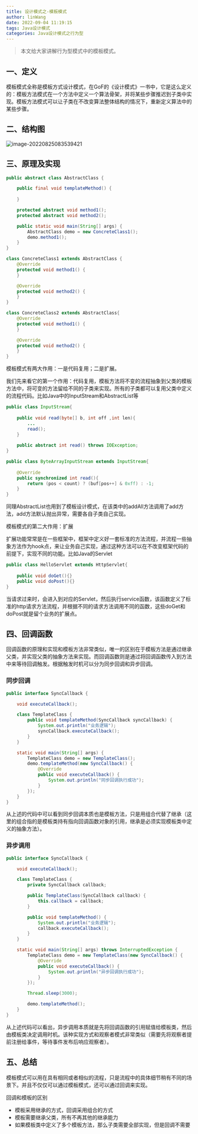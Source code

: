 ```yaml
---
title: 设计模式之-模板模式
author: linWang
date: 2022-09-04 11:19:15
tags: Java设计模式
categories: Java设计模式之行为型
---
```


> 本文给大家讲解行为型模式中的模板模式。

<!--more-->

## 一、定义

模板模式全称是模板方式设计模式，在GoF的《设计模式》一书中，它是这么定义的：模板方法模式在一个方法中定义一个算法骨架，并将某些步骤推迟到子类中实现。模板方法模式可以让子类在不改变算法整体结构的情况下，重新定义算法中的某些步骤。

## 二、结构图

![image-20220825083539421](image-20220825083539421.png)

## 三、原理及实现

```java
public abstract class AbstractClass {

    public final void templateMethod() {
        
    }

    protected abstract void method1();
    protected abstract void method2();

    public static void main(String[] args) {
        AbstractClass demo = new ConcreteClass1();
        demo.method1();
    }
}

class ConcreteClass1 extends AbstractClass {
    @Override
    protected void method1() {
    }

    @Override
    protected void method2() {
    }
}

class ConcreteClass2 extends AbstractClass{
    @Override
    protected void method1() {
    }

    @Override
    protected void method2() {
    }
}
```

模板模式有两大作用：一是代码复用；二是扩展。

我们先来看它的第一个作用：代码复用，模板方法将不变的流程抽象到父类的模板方法中，将可变的方法留给不同的子类来实现。所有的子类都可以复用父类中定义的流程代码。比如Java中的InputStream和AbstractList等

```java
public class InputStream{
    
    public void read(byte[] b, int off ,int len){
        ...
        read();
    }
    
    public abstract int read() throws IOException;
}

public class ByteArrayInputStream extends InputStream{
    
    @Override
    public synchronized int read(){
        return (pos < count) ? (buf[pos++] & 0xff) : -1;
    }
}
```

同理AbstractList也用到了模板设计模式，在该类中的addAll方法调用了add方法，add方法默认抛出异常，需要各自子类自己实现。

模板模式的第二大作用：扩展

扩展功能常常是在一些框架中，框架中定义好一套标准的方法流程，并流程一些抽象方法作为hook点，来让业务自己实现，通过这种方法可以在不改变框架代码的前提下，实现不同的功能。比如Java的Servlet

```java
public class HelloServlet extends HttpServlet{
    
    public void doGet(){}
    public void doPost(){}
}
```

当请求过来时，会进入到对应的Servlet，然后执行service函数，该函数定义了标准的http请求方法流程，并根据不同的请求方法调用不同的函数，这些doGet和doPost就是留个业务的扩展点。

## 四、回调函数

回调函数的原理和实现和模板方法非常类似，唯一的区别在于模板方法是通过继承父类，并实现父类的抽象方法来实现。而回调函数则是通过将回调函数传入到方法中来等待回调触发。根据触发时机可以分为同步回调和异步回调。

### 同步回调

```java
public interface SyncCallback {

    void executeCallback();

    class TemplateClass {
        public void templateMethod(SyncCallback syncCallback) {
            System.out.println("业务逻辑");
            syncCallback.executeCallback();
        }
    }

    static void main(String[] args) {
        TemplateClass demo = new TemplateClass();
        demo.templateMethod(new SyncCallback() {
            @Override
            public void executeCallback() {
                System.out.println("同步回调执行成功");
            }
        });
    }
}
```

从上述的代码中可以看到同步回调本质也是模板方法，只是用组合代替了继承（这里的组合指的是模板类持有指向回调函数对象的引用，继承是必须实现模板类中定义的抽象方法）。

### 异步调用

```Java
public interface SyncCallback {

    void executeCallback();

    class TemplateClass {
        private SyncCallback callback;

        public TemplateClass(SyncCallback callback) {
            this.callback = callback;
        }

        public void templateMethod() {
            System.out.println("业务逻辑");
            callback.executeCallback();
        }
    }

    static void main(String[] args) throws InterruptedException {
        TemplateClass demo = new TemplateClass(new SyncCallback() {
            @Override
            public void executeCallback() {
                System.out.println("异步回调执行成功");
            }
        });

        Thread.sleep(3000);

        demo.templateMethod();
    }
}
```

从上述代码可以看出，异步调用本质就是先将回调函数的引用赋值给模板类，然后由模板类决定调用时机。该种实现方式和观察者模式非常类似（需要先将观察者提前注册给事件，等待事件发布后响应观察者）。

## 五、总结

模板模式可以用在具有相同或者相似的流程，只是流程中的具体细节稍有不同的场景下。并且不仅仅可以通过模板模式，还可以通过回调来实现。

回调和模板的区别

*   模板采用继承的方式，回调采用组合的方式
*   模板需要继承父类，所有不再其他的继承能力
*   如果模板类中定义了多个模板方法，那么子类需要全部实现，但是回调不需要
